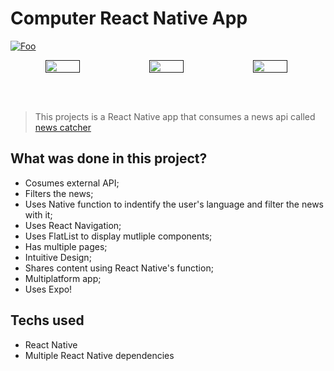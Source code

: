 # Computer React Native App


<a href="https://google.com/" rel="image link">![Foo](https://i.ibb.co/t8bsQsf/Screenshot-from-2022-07-16-18-31-38.png)
</a>

<a href="">
    <div align="center" width="100%">
      <div style="display: flex;">
        <img width="33%" src="https://i.ibb.co/2SXV5K5/Whats-App-Image-2022-07-16-at-21-36-36.jpg" style="vertical-align: top;" />
        <img width="33%" src="https://i.ibb.co/TTbNZn9/Whats-App-Image-2022-07-16-at-21-36-35-1.jpg" />
        <img width="33%" src="https://i.ibb.co/k4Pswwt/Whats-App-Image-2022-07-16-at-21-36-35.jpg" />
      </div>
    </div>
</a>

<br></br>

> This projects is a React Native app that consumes a news api called [news catcher](https://newscatcherapi.com/)

## What was done in this project?
 - Cosumes external API;
 - Filters the news;
 - Uses Native function to indentify the user's language and filter the news with it;
 - Uses React Navigation;
 - Uses FlatList to display mutliple components;
 - Has multiple pages;
 - Intuitive Design;
 - Shares content using React Native's function;
 - Multiplatform app;
 - Uses Expo!

## Techs used
- React Native 
- Multiple React Native dependencies











